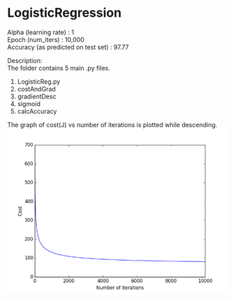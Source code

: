 # LogisticRegression
Alpha (learning rate)               : 1<br/>
Epoch (num_iters)                   : 10,000<br/>
Accuracy (as predicted on test set) : 97.77<br/>

<h>Description:</h><br/>
The folder contains 5 main .py files.<br/>

1. LogisticReg.py<br/>
2. costAndGrad<br/>
3. gradientDesc<br/>
4. sigmoid<br/>
5. calcAccuracy<br/>

The graph of cost(J) vs number of iterations is plotted while descending.<br/>
![Gradient Descent](LogisticRegWs/gradientDesc.png "Gradient Descent")
